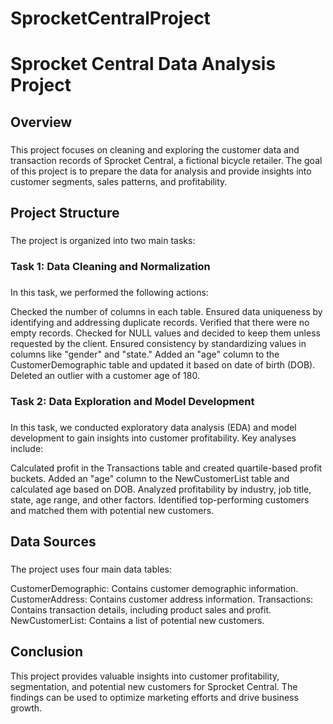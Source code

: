 # **SprocketCentralProject**
# **Sprocket Central Data Analysis Project**
## **Overview**
###
This project focuses on cleaning and exploring the customer data and transaction records of Sprocket Central, a fictional bicycle retailer. The goal of this project is to prepare the data for analysis and provide insights into customer segments, sales patterns, and profitability.
## **Project Structure**
###
The project is organized into two main tasks:
### **Task 1: Data Cleaning and Normalization**
### 
In this task, we performed the following actions:

Checked the number of columns in each table.
Ensured data uniqueness by identifying and addressing duplicate records.
Verified that there were no empty records.
Checked for NULL values and decided to keep them unless requested by the client.
Ensured consistency by standardizing values in columns like "gender" and "state."
Added an "age" column to the CustomerDemographic table and updated it based on date of birth (DOB).
Deleted an outlier with a customer age of 180.
### Task 2: Data Exploration and Model Development
###
In this task, we conducted exploratory data analysis (EDA) and model development to gain insights into customer profitability. Key analyses include:

Calculated profit in the Transactions table and created quartile-based profit buckets.
Added an "age" column to the NewCustomerList table and calculated age based on DOB.
Analyzed profitability by industry, job title, state, age range, and other factors.
Identified top-performing customers and matched them with potential new customers.
## **Data Sources**
###
The project uses four main data tables:

CustomerDemographic: Contains customer demographic information.
CustomerAddress: Contains customer address information.
Transactions: Contains transaction details, including product sales and profit.
NewCustomerList: Contains a list of potential new customers.
## **Conclusion**
This project provides valuable insights into customer profitability, segmentation, and potential new customers for Sprocket Central. The findings can be used to optimize marketing efforts and drive business growth.

